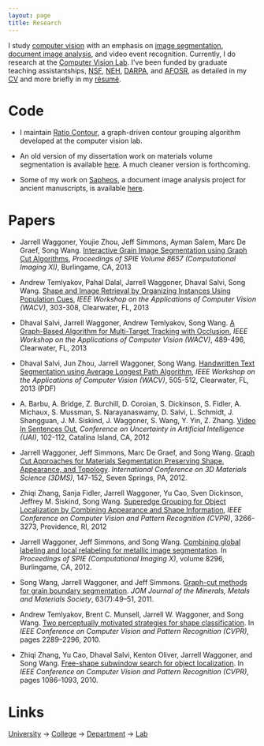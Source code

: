 ```yaml
---
layout: page
title: Research
---
```


I study [computer vision][1] with an emphasis on [image segmentation][2], [document image analysis][3], and video event recognition. Currently, I do research at the [Computer Vision Lab][4]. I've been funded by graduate teaching assistantships, [NSF][5], [NEH][6], [DARPA][7], and [AFOSR][15], as detailed in my [CV](/cv.pdf) and more briefly in my [résumé](/resume.pdf).

# Code

- I maintain [Ratio Contour][16], a graph-driven contour grouping
  algorithm developed at the computer vision lab.
  
- An old version of my dissertation work on materials volume
  segmentation is available [here][17].  A much cleaner version is
  forthcoming.
  
- Some of my work on [Sapheos][18], a document image analysis project
  for ancient manuscripts, is available [here][19].

# Papers

- Jarrell Waggoner, Youjie Zhou, Jeff Simmons, Ayman Salem, Marc De
  Graef, Song
  Wang. [Interactive Grain Image Segmentation using Graph Cut Algorithms][22],
  *Proceedings of SPIE Volume 8657 (Computational Imaging XI)*,
  Burlingame, CA, 2013

- Andrew Temlyakov, Pahal Dalal, Jarrell Waggoner, Dhaval Salvi, Song
  Wang. [Shape and Image Retrieval by Organizing Instances Using Population Cues][23],
  *IEEE Workshop on the Applications of Computer Vision (WACV)*,
  303-308, Clearwater, FL, 2013

- Dhaval Salvi, Jarrell Waggoner, Andrew Temlyakov, Song
  Wang. [A Graph-Based Algorithm for Multi-Target Tracking with Occlusion][24],
  *IEEE Workshop on the Applications of Computer Vision (WACV)*,
  489-496, Clearwater, FL, 2013

- Dhaval Salvi, Jun Zhou, Jarrell Waggoner, Song
  Wang. [Handwritten Text Segmentation using Average Longest Path Algorithm][25],
  *IEEE Workshop on the Applications of Computer Vision (WACV)*,
  505-512, Clearwater, FL, 2013 (PDF)

- A. Barbu, A. Bridge, Z. Burchill, D. Coroian, S. Dickinson,
  S. Fidler, A. Michaux, S. Mussman, S. Narayanaswamy, D. Salvi,
  L. Schmidt, J. Shangguan, J. M. Siskind, J. Waggoner, S. Wang,
  Y. Yin, Z. Zhang. [Video In Sentences Out][21], *Conference on
  Uncertainty in Artificial Intelligence (UAI)*, 102-112, Catalina
  Island, CA, 2012

- Jarrell Waggoner, Jeff Simmons, Marc De Graef, and Song Wang.
  [Graph Cut Approaches for Materials Segmentation Preserving Shape, Appearance, and Topology][20].
  *International Conference on 3D Materials Science (3DMS)*, 147-152,
  Seven Springs, PA, 2012.

- Zhiqi Zhang, Sanja Fidler, Jarrell Waggoner, Yu Cao, Sven Dickinson,
  Jeffrey M. Siskind, Song
  Wang. [Superedge Grouping for Object Localization by Combining Appearance and Shape Information][26],
  *IEEE Conference on Computer Vision and Pattern Recognition (CVPR)*,
  3266-3273, Providence, RI, 2012

- Jarrell Waggoner, Jeff Simmons, and Song Wang.
  [Combining global labeling and local relabeling for metallic image segmentation][8].
  In *Proceedings of SPIE (Computational Imaging X)*, volume 8296,
  Burlingame, CA, 2012.

- Song Wang, Jarrell Waggoner, and Jeff Simmons.
  [Graph-cut methods for grain boundary segmentation][9].  *JOM
  Journal of the Minerals, Metals and Materials Society*, 63(7):49–51,
  2011.

- Andrew Temlyakov, Brent C. Munsell, Jarrell W. Waggoner, and Song
  Wang. [Two perceptually motivated strategies for shape classification][10]. In
  *IEEE Conference on Computer Vision and Pattern Recognition (CVPR)*,
  pages 2289–2296, 2010.

- Zhiqi Zhang, Yu Cao, Dhaval Salvi, Kenton Oliver, Jarrell Waggoner,
  and Song
  Wang. [Free-shape subwindow search for object localization][11]. In
  *IEEE Conference on Computer Vision and Pattern Recognition (CVPR)*,
  pages 1086–1093, 2010.

# Links

[University][14] &rarr; [College][13] &rarr; [Department][12] &rarr; [Lab][4]

[1]:  http://en.wikipedia.org/wiki/Computer_vision
[2]:  http://en.wikipedia.org/wiki/Segmentation_%28image_processing%29
[3]:  http://www.ias.ac.in/sadhana/Pdf2002Feb/pe989.pdf
[4]:  http://cvl.cse.sc.edu
[5]:  http://www.gk12.org
[6]:  http://www.neh.gov/grants/guidelines/digitalhumanitiesstartup.html
[7]:  http://www.darpa.mil/
[8]:  http://cse.sc.edu/~songwang/document/spie12.pdf
[9]:  http://cse.sc.edu/~songwang/document/jom11.pdf
[10]: http://cse.sc.edu/~songwang/document/cvpr10a.pdf
[11]: http://cse.sc.edu/~songwang/document/cvpr10b.pdf
[12]: http://www.cse.sc.edu
[13]: http://www.engr.sc.edu
[14]: http://www.sc.edu
[15]: http://www.wpafb.af.mil/afrl/afosr/
[16]: https://github.com/malloc47/ratio-contour
[17]: https://github.com/malloc47/matscicut
[18]: http://sapheos.org/
[19]: https://github.com/malloc47/digital-collation
[20]: http://cse.sc.edu/~songwang/document/3dms.pdf
[21]: http://www.cse.sc.edu/~songwang/document/uai12.pdf
[22]: http://www.cse.sc.edu/~songwang/document/spie13.pdf
[23]: http://www.cse.sc.edu/~songwang/document/wacv13a.pdf
[24]: http://www.cse.sc.edu/~songwang/document/wacv13b.pdf
[25]: http://www.cse.sc.edu/~songwang/document/wacv13c.pdf
[26]: http://www.cse.sc.edu/~songwang/document/cvpr12.pdf
